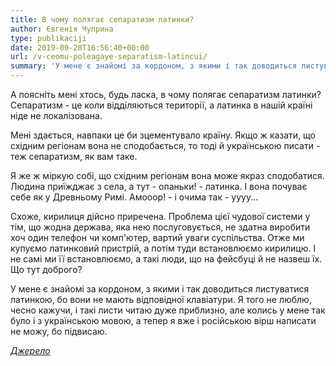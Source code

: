 ```yaml
---
title: В чому полягає сепаратизм латинки?
author: Євгенія Чуприна
type: publikaciji
date: 2019-09-28T16:56:40+00:00
url: /v-ceomu-poleagaye-separatism-latincui/
summary: 'У мене є знайомі за кордоном, з якими і так доводиться листуватися латинкою, бо вони не мають відповідної клавіатури. Я того не люблю, чесно кажучи, і такі листи читаю дуже приблизно, але колись у мене так було і з українською мовою, а тепер я вже і російською вірш написати не можу, бо підвисаю.'
---
```

А поясніть мені хтось, будь ласка, в чому полягає сепаратизм латинки? Сепаратизм - це коли відділяються території, а латинка в нашій країні ніде не локалізована.

Мені здається, навпаки це би зцементувало країну. Якщо ж казати, що східним регіонам вона не сподобається, то тоді й українською писати - теж сепаратизм, як вам таке.

Я же ж міркую собі, що східним регіонам вона може якраз сподобатися. Людина приїжджає з села, а тут - опаньки! - латинка. І вона почуває себе як у Древньому Римі. Амооор! - і очима так - уууу...

Схоже, кирилиця дійсно приречена. Проблема цієї чудової системи у тім, що жодна держава, яка нею послуговується, не здатна виробити хоч один телефон чи комп'ютер, вартий уваги суспільства. Отже ми купуємо латинковий пристрій, а потім туди встановлюємо кирилицю. І не самі ми її встановлюємо, а такі люди, що на фейсбуці й не назвеш їх. Що тут доброго? 

У мене є знайомі за кордоном, з якими і так доводиться листуватися латинкою, бо вони не мають відповідної клавіатури. Я того не люблю, чесно кажучи, і такі листи читаю дуже приблизно, але колись у мене так було і з українською мовою, а тепер я вже і російською вірш написати не можу, бо підвисаю.

*[Джерело](https://www.facebook.com/evchupa/posts/3132935280081956)*